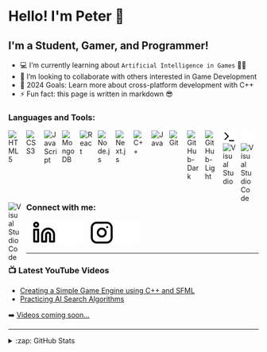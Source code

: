 # Hello! I'm Peter 👋

## I'm a Student, Gamer, and Programmer!

- 💻 I’m currently learning about `Artificial Intelligence in Games` 🤖👾
- 👯 I’m looking to collaborate with others interested in Game Development
- 🥅 2024 Goals: Learn more about cross-platform development with C++
- ⚡ Fun fact: this page is written in markdown 😎


### Languages and Tools:

<img align="left" alt="HTML5" width="26px" src="https://cdn.jsdelivr.net/gh/devicons/devicon/icons/html5/html5-original.svg" style="padding-right:10px;" />
<img align="left" alt="CSS3" width="26px" src="https://cdn.jsdelivr.net/gh/devicons/devicon/icons/css3/css3-original.svg" style="padding-right:10px;" />
<img align="left" alt="JavaScript" width="26px" src="https://cdn.jsdelivr.net/gh/devicons/devicon/icons/javascript/javascript-original.svg" style="padding-right:10px;" />

<img align="left" alt="MongoDB" width="26px" src="https://cdn.jsdelivr.net/gh/devicons/devicon/icons/mongodb/mongodb-original.svg" style="padding-right:10px;" />
<img align="left" alt="React" width="26px" src="https://cdn.jsdelivr.net/gh/devicons/devicon/icons/react/react-original.svg" style="padding-right:10px;" />
<img align="left" alt="Node.js" width="26px" src="https://cdn.jsdelivr.net/gh/devicons/devicon/icons/nodejs/nodejs-original.svg" style="padding-right:10px;" />
<img align="left" alt="Next.js" width="26px" src="https://cdn.jsdelivr.net/gh/devicons/devicon@latest/icons/nextjs/nextjs-original.svg" style="padding-right:10px;" />
<img align="left" alt="C++" width="26px" src="https://cdn.jsdelivr.net/gh/devicons/devicon/icons/cplusplus/cplusplus-original.svg" style="padding-right:10px;" />
<img align="left" alt="Java" width="26px"src="https://cdn.jsdelivr.net/gh/devicons/devicon@latest/icons/java/java-original.svg" style="padding-right:10px;" />
          
<img align="left" alt="Git" width="26px" src="https://cdn.jsdelivr.net/gh/devicons/devicon/icons/git/git-original.svg" style="padding-right:10px;" />
<img align="left" alt="GitHub-Dark" width="26px" src="https://user-images.githubusercontent.com/3369400/139447912-e0f43f33-6d9f-45f8-be46-2df5bbc91289.png#gh-dark-mode-only" style="padding-right:10px;" />
<img align="left" alt="GitHub-Light" width="26px" src="https://user-images.githubusercontent.com/3369400/139448065-39a229ba-4b06-434b-bc67-616e2ed80c8f.png#gh-light-mode-only" style="padding-right:10px;" />
<img align="left" alt="Terminal" width="26px" src="./img/terminal-light.svg#gh-light-mode-only" style="padding-right:10px;" />
<img align="left" alt="Terminal" width="26px" src="./img/terminal-dark.svg#gh-dark-mode-only" style="padding-right:10px;" />
<img align="left" alt="Visual Studio" width="26px" src="https://cdn.jsdelivr.net/gh/devicons/devicon/icons/visualstudio/visualstudio-plain.svg" style="padding-right:10px;" />
<img align="left" alt="Visual Studio Code" width="26px" src="https://cdn.jsdelivr.net/gh/devicons/devicon/icons/vscode/vscode-original.svg" style="padding-right:10px;"/>
<img align="left" alt="Visual Studio Code" width="26px" src="https://cdn.jsdelivr.net/gh/devicons/devicon@latest/icons/eclipse/eclipse-original.svg" style="padding-right:10px;" />


<br />
<br />

### Connect with me:

&nbsp;&nbsp;
[![website](./img/linkedin-light.svg)](https://www.linkedin.com/in/peter-wan-281179240/#gh-light-mode-only)
[![website](./img/linkedin-dark.svg)](https://www.linkedin.com/in/peter-wan-281179240/#gh-dark-mode-only)
&nbsp;&nbsp;
[![website](./img/instagram-light.svg)](https://instagram.com/peter.magic1#gh-light-mode-only)
[![website](./img/instagram-dark.svg)](https://instagram.com/peter.magic1#gh-dark-mode-only)

---

### 📺 Latest YouTube Videos

<!-- YOUTUBE:START -->
- [Creating a Simple Game Engine using C++ and SFML](https://www.youtube.com/watch?v=dNskJAl5dBw)
- [Practicing AI Search Algorithms](https://www.youtube.com/watch?v=43Eznupydng)
<!-- YOUTUBE:END -->

➡️ [Videos coming soon...](https://youtube.com/@peterwan1808/featured)

---

<details>
  <summary>:zap: GitHub Stats</summary>

  <img align="left" alt="peterdanwan's GitHub Stats" src="https://github-readme-stats.vercel.app/api?username=peterdanwan&show_icons=true&hide_border=false&title_color=ff652f&icon_color=FFE400&bg_color=09131B&text_color=ffffff&border_color=0c1a25" />

</details>

